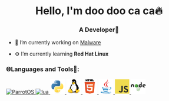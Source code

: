 <h1 align="center">Hello, I'm doo doo ca ca🔥</h1>
<h3 align="center">A Developer📁</h3>

- 📖 I’m currently working on [Malware](https://github.com/Doodoocaca/MalwareTesting)

- ⚙️ I’m currently learning **Red Hat Linux**


<h3 align="left">🌐Languages and Tools🔨:</h3>
<a href="https://www.parrotsec.org/" target="_blank"> <img src="https://community.parrot.sh/uploads/default/original/2X/b/bc594f96ebf7e51d0ef80e2b0c4e588b66347b5f.png" alt="ParrotOS" width="40" height="40"/> </a> <a href="https://en.wikipedia.org/wiki/Lua_(programming_language)" target="_blank"> <img src="https://upload.wikimedia.org/wikipedia/commons/thumb/c/cf/Lua-Logo.svg/1200px-Lua-Logo.svg.png" alt="lua" width="40" height="40"/> </a> <a href="https://www.python.org" target="_blank"> <img src="https://raw.githubusercontent.com/devicons/devicon/master/icons/python/python-original.svg" alt="python" width="40" height="40"/> </a> <a href="https://www.linux.org/" target="_blank"> <img src="https://raw.githubusercontent.com/devicons/devicon/master/icons/linux/linux-original.svg" alt="linux" width="40" height="40"/> </a> <a href="https://www.w3.org/html/" target="_blank"> <img src="https://raw.githubusercontent.com/devicons/devicon/master/icons/html5/html5-original-wordmark.svg" alt="html5" width="40" height="40"/> </a> <a href="https://www.java.com" target="_blank"> <img src="https://raw.githubusercontent.com/devicons/devicon/master/icons/java/java-original.svg" alt="java" width="40" height="40"/> </a> <a href="https://developer.mozilla.org/en-US/docs/Web/JavaScript" target="_blank"> <img src="https://raw.githubusercontent.com/devicons/devicon/master/icons/javascript/javascript-original.svg" alt="javascript" width="40" height="40"/> </a> <a href="https://www.mongodb.com/" target="_blank"> <img src="https://raw.githubusercontent.com/devicons/devicon/master/icons/nodejs/nodejs-original-wordmark.svg" alt="nodejs" width="40" height="40"/> </a> </p>
